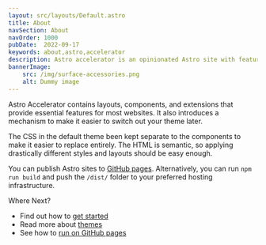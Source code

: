 ```yaml
---
layout: src/layouts/Default.astro
title: About
navSection: About
navOrder: 1000
pubDate:  2022-09-17
keywords: about,astro,accelerator
description: Astro accelerator is an opinionated Astro site with features to jump start your use.
bannerImage:
    src: /img/surface-accessories.png
    alt: Dummy image
---
```


Astro Accelerator contains layouts, components, and extensions that provide essential features for most websites. It also introduces a mechanism to make it easier to switch out your theme later.

The CSS in the default theme been kept separate to the components to make it easier to replace entirely. The HTML is semantic, so applying drastically different styles and layouts should be easy enough.

You can publish Astro sites to [GitHub pages](/about/github-pages/). Alternatively, you can run `npm run build` and push the `/dist/` folder to your preferred hosting infrastructure.

Where Next?

- Find out how to [get started](/about/getting-started/)
- Read more about [themes](/about/themes/)
- See how to [run on GitHub pages](/about/github-pages/)